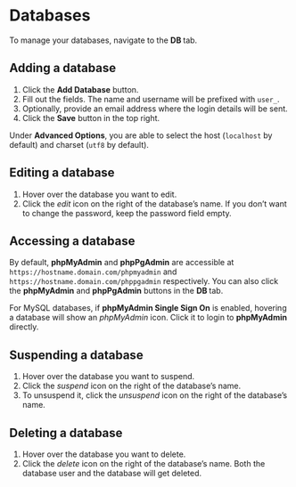 # Databases

To manage your databases, navigate to the **DB <i class="fas fa-fw fa-database"></i>** tab.

## Adding a database

1. Click the **<i class="fas fa-fw fa-plus-circle"></i> Add Database** button.
2. Fill out the fields. The name and username will be prefixed with `user_`.
3. Optionally, provide an email address where the login details will be sent.
4. Click the **<i class="fas fa-fw fa-save"></i> Save** button in the top right.

Under **Advanced Options**, you are able to select the host (`localhost` by default) and charset (`utf8` by default).

## Editing a database

1. Hover over the database you want to edit.
2. Click the <i class="fas fa-fw fa-pencil-alt"><span class="visually-hidden">edit</span></i> icon on the right of the database’s name. If you don’t want to change the password, keep the password field empty.

## Accessing a database

By default, **phpMyAdmin** and **phpPgAdmin** are accessible at `https://hostname.domain.com/phpmyadmin` and `https://hostname.domain.com/phppgadmin` respectively. You can also click the **<i class="fas fa-fw fa-database"></i> phpMyAdmin** and **<i class="fas fa-fw fa-database"></i> phpPgAdmin** buttons in the **DB <i class="fas fa-fw fa-database"></i>** tab.

For MySQL databases, if **phpMyAdmin Single Sign On** is enabled, hovering a database will show an <i class="fas fa-fw fa-sign-in-alt"><span class="visually-hidden">phpMyAdmin</span></i> icon. Click it to login to **phpMyAdmin** directly.

## Suspending a database

1. Hover over the database you want to suspend.
2. Click the <i class="fas fa-fw fa-pause"><span class="visually-hidden">suspend</span></i> icon on the right of the database’s name.
3. To unsuspend it, click the <i class="fas fa-fw fa-play"><span class="visually-hidden">unsuspend</span></i> icon on the right of the database’s name.

## Deleting a database

1. Hover over the database you want to delete.
2. Click the <i class="fas fa-fw fa-trash"><span class="visually-hidden">delete</span></i> icon on the right of the database’s name. Both the database user and the database will get deleted.
